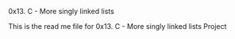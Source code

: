0x13. C - More singly linked lists

This is the read me file for 0x13. C - More singly linked lists Project
